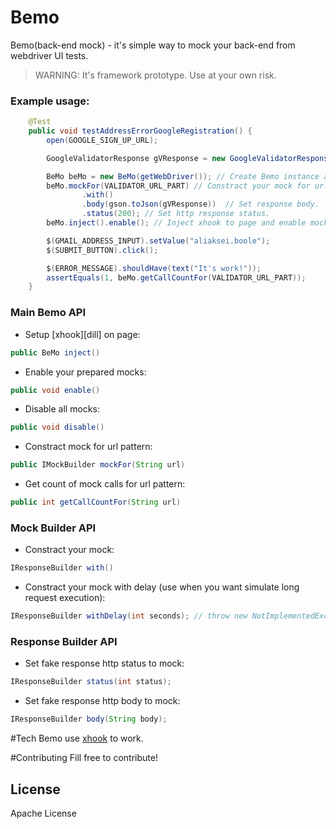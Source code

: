 # Bemo
Bemo(back-end mock) - it's simple way to mock your back-end from webdriver UI tests.

> WARNING: It's framework prototype. Use at your own risk.


### Example usage:
```java
    @Test
    public void testAddressErrorGoogleRegistration() {
        open(GOOGLE_SIGN_UP_URL);

        GoogleValidatorResponse gVResponse = new GoogleValidatorResponse();

        BeMo beMo = new BeMo(getWebDriver()); // Create Bemo instance and setup WebDriver.
        beMo.mockFor(VALIDATOR_URL_PART) // Constract your mock for url pattern.
                .with()
                .body(gson.toJson(gVResponse))  // Set response body.
                .status(200); // Set http response status.
        beMo.inject().enable(); // Inject xhook to page and enable mock.

        $(GMAIL_ADDRESS_INPUT).setValue("aliaksei.boole");
        $(SUBMIT_BUTTON).click();

        $(ERROR_MESSAGE).shouldHave(text("It's work!"));
        assertEquals(1, beMo.getCallCountFor(VALIDATOR_URL_PART));
    }
```

### Main Bemo API
- Setup [xhook][dill] on page:
```java
public BeMo inject()
```
- Enable your prepared mocks:
```java
public void enable()
```
- Disable all mocks:
```java
public void disable()
```
- Constract mock for url pattern:
```java
public IMockBuilder mockFor(String url)
```
- Get count of mock calls for url pattern:
```java
public int getCallCountFor(String url)
```

### Mock Builder API
- Constract your mock:
```java
IResponseBuilder with()
```
- Constract your mock with delay (use when you want simulate long request execution):
```java
IResponseBuilder withDelay(int seconds); // throw new NotImplementedException("Coming soon...");
```

### Response Builder API
- Set fake response http status to mock:
```java
IResponseBuilder status(int status);
```
- Set fake response http body to mock:
```java
IResponseBuilder body(String body);
```

#Tech
Bemo use [xhook](https://github.com/jpillora/xhook) to work. 

#Contributing
Fill free to contribute!

License
----

Apache License
